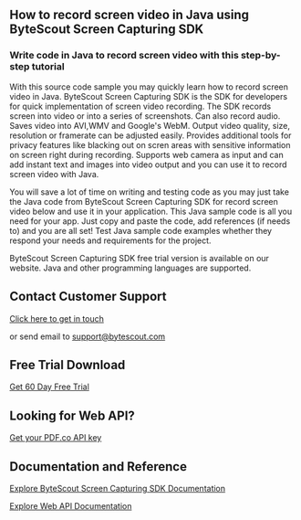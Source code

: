 ## How to record screen video in Java using ByteScout Screen Capturing SDK

### Write code in Java to record screen video with this step-by-step tutorial

With this source code sample you may quickly learn how to record screen video in Java. ByteScout Screen Capturing SDK is the SDK for developers for quick implementation of screen video recording. The SDK records screen into video or into a series of screenshots. Can also record audio. Saves video into AVI,WMV and Google's WebM. Output video quality, size, resolution or framerate can be adjusted easily. Provides additional tools for privacy features like blacking out on scren areas with sensitive information on screen right during recording. Supports web camera as input and can add instant text and images into video output and you can use it to record screen video with Java.

You will save a lot of time on writing and testing code as you may just take the Java code from ByteScout Screen Capturing SDK for record screen video below and use it in your application. This Java sample code is all you need for your app. Just copy and paste the code, add references (if needs to) and you are all set! Test Java sample code examples whether they respond your needs and requirements for the project.

ByteScout Screen Capturing SDK free trial version is available on our website. Java and other programming languages are supported.

## Contact Customer Support

[Click here to get in touch](https://bytescout.zendesk.com/hc/en-us/requests/new?subject=ByteScout%20Screen%20Capturing%20SDK%20Question)

or send email to [support@bytescout.com](mailto:support@bytescout.com?subject=ByteScout%20Screen%20Capturing%20SDK%20Question) 

## Free Trial Download

[Get 60 Day Free Trial](https://bytescout.com/download/web-installer?utm_source=github-readme)

## Looking for Web API? 

[Get your PDF.co API key](https://pdf.co/documentation/api?utm_source=github-readme)

## Documentation and Reference

[Explore ByteScout Screen Capturing SDK Documentation](https://bytescout.com/documentation/index.html?utm_source=github-readme)

[Explore Web API Documentation](https://pdf.co/documentation/api?utm_source=github-readme)